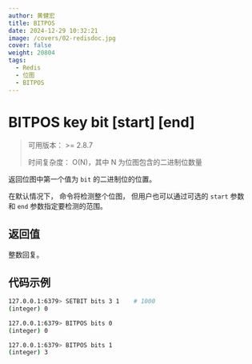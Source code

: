 ```yaml
---
author: 黄健宏
title: BITPOS
date: 2024-12-29 10:32:21
image: /covers/02-redisdoc.jpg
cover: false
weight: 20804
tags:
  - Redis
  - 位图
  - BITPOS
---
```


# BITPOS key bit [start] [end]

> 可用版本： >= 2.8.7
> 
> 时间复杂度： O(N)，其中 N 为位图包含的二进制位数量

返回位图中第一个值为 `bit` 的二进制位的位置。

在默认情况下， 命令将检测整个位图， 但用户也可以通过可选的 `start` 参数和 `end` 参数指定要检测的范围。

## 返回值

整数回复。

## 代码示例

```bash
127.0.0.1:6379> SETBIT bits 3 1    # 1000
(integer) 0

127.0.0.1:6379> BITPOS bits 0
(integer) 0

127.0.0.1:6379> BITPOS bits 1
(integer) 3
```
